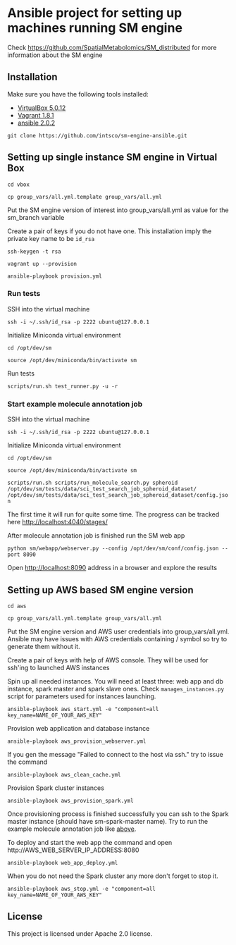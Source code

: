 # Ansible project for setting up machines running SM engine
Check https://github.com/SpatialMetabolomics/SM_distributed for more information about the SM engine

## Installation
Make sure you have the following tools installed:
* [VirtualBox 5.0.12](https://www.virtualbox.org/wiki/Downloads)
* [Vagrant 1.8.1](https://www.vagrantup.com/downloads.html)
* [ansible 2.0.2](http://docs.ansible.com/ansible/intro_installation.html#latest-releases-via-pip)

`git clone https://github.com/intsco/sm-engine-ansible.git`

## Setting up single instance SM engine in Virtual Box

`cd vbox`

`cp group_vars/all.yml.template group_vars/all.yml`

Put the SM engine version of interest into group_vars/all.yml as value for the sm_branch variable

Create a pair of keys if you do not have one. This installation imply the private key name to be `id_rsa`

`ssh-keygen -t rsa`

`vagrant up --provision`

`ansible-playbook provision.yml`


### Run tests

SSH into the virtual machine
 
`ssh -i ~/.ssh/id_rsa -p 2222 ubuntu@127.0.0.1`
 
Initialize Miniconda virtual environment

`cd /opt/dev/sm`

`source /opt/dev/miniconda/bin/activate sm`

Run tests

`scripts/run.sh test_runner.py -u -r`

### Start example molecule annotation job <a id="example-job"></a>

SSH into the virtual machine
 
`ssh -i ~/.ssh/id_rsa -p 2222 ubuntu@127.0.0.1`
 
Initialize Miniconda virtual environment

`cd /opt/dev/sm`

`source /opt/dev/miniconda/bin/activate sm`

`scripts/run.sh scripts/run_molecule_search.py spheroid /opt/dev/sm/tests/data/sci_test_search_job_spheroid_dataset/ /opt/dev/sm/tests/data/sci_test_search_job_spheroid_dataset/config.json`

The first time it will run for quite some time. The progress can be tracked here [http://localhost:4040/stages/](http://localhost:4040/stages/) 

After molecule annotation job is finished run the SM web app

`python sm/webapp/webserver.py --config /opt/dev/sm/conf/config.json --port 8090`

Open [http://localhost:8090](http://localhost:8090) address in a browser and explore the results

## Setting up AWS based SM engine version

`cd aws`

`cp group_vars/all.yml.template group_vars/all.yml`

Put the SM engine version and AWS user credentials into group_vars/all.yml.
Ansible may have issues with AWS credentials containing / symbol so try to generate them without it.

Create a pair of keys with help of AWS console. They will be used for ssh'ing to launched AWS instances

Spin up all needed instances. You will need at least three: web app and db instance, spark master and spark slave ones.
Check `manages_instances.py` script for parameters used for instances launching.

`ansible-playbook aws_start.yml -e "component=all key_name=NAME_OF_YOUR_AWS_KEY"`

Provision web application and database instance
 
`ansible-playbook aws_provision_webserver.yml`

If you gen the message "Failed to connect to the host via ssh." try to issue the command

`ansible-playbook aws_clean_cache.yml`

Provision Spark cluster instances
 
`ansible-playbook aws_provision_spark.yml`

Once provisioning process is finished successfully you can ssh to the Spark master instance (should have sm-spark-master name).
Try to run the example molecule annotation job like [above](#example-job).

To deploy and start the web app the command and open http://AWS_WEB_SERVER_IP_ADDRESS:8080

`ansible-playbook web_app_deploy.yml`

When you do not need the Spark cluster any more don't forget to stop it.

`ansible-playbook aws_stop.yml -e "component=all key_name=NAME_OF_YOUR_AWS_KEY"`

## License

This project is licensed under Apache 2.0 license.
